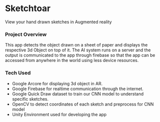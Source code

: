 # Sketchtoar
View your hand drawn sketches in Augmented reality


### Project Overview
This app detects the object drawn on a sheet of paper and displays the respective 3d Object on top of it.
The AI system runs on a server and the output is communicated to the app through firebase so that the app can be accessed from anywhere in the world using less device resources.

### Tech Used
* Google Arcore for displaying 3d object in AR.
* Google Firebase for realtime communication through the internet.
* Google Quick Draw dataset to train our CNN model to understand specific sketches.
* OpenCV to detect coordinates of each sketch and preprocess for CNN model
* Unity Environment used for developing the app
